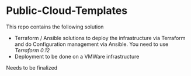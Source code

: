 # Public-Cloud-Templates

This repo contains the following solution

* Terraform / Ansible solutions to deploy the infrastructure via Terraform and do Configuration management via Ansible. You need to use *Terraform 0.12*
* Deployment to be done on a VMWare infrastructure

Needs to be finalized

